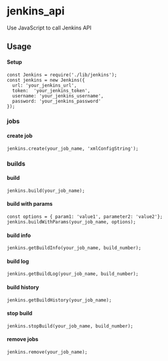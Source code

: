 # jenkins_api
Use JavaScript to call Jenkins API

## Usage
#### Setup
```
const Jenkins = require('./lib/jenkins');
const jenkins = new Jenkins({
  url: 'your_jenkins_url',
  token:  'your_jenkins_token',
  username: 'your_jenkins_username',
  password: 'your_jenkins_password' 
});
```
### jobs
#### create job
``` 
jenkins.create(your_job_name, 'xmlConfigString');
```
### builds
#### build
``` 
jenkins.build(your_job_name);
```
#### build with params
``` 
const options = { param1: 'value1', parameter2: 'value2'};
jenkins.buildWithParams(your_job_name, options);
```
#### build info
``` 
jenkins.getBuildInfo(your_job_name, build_number);
```
#### build log
``` 
jenkins.getBuildLog(your_job_name, build_number);
```
#### build history
``` 
jenkins.getBuildHistory(your_job_name);
```
#### stop build 
``` 
jenkins.stopBuild(your_job_name, build_number);
```
#### remove jobs
``` 
jenkins.remove(your_job_name);
```
